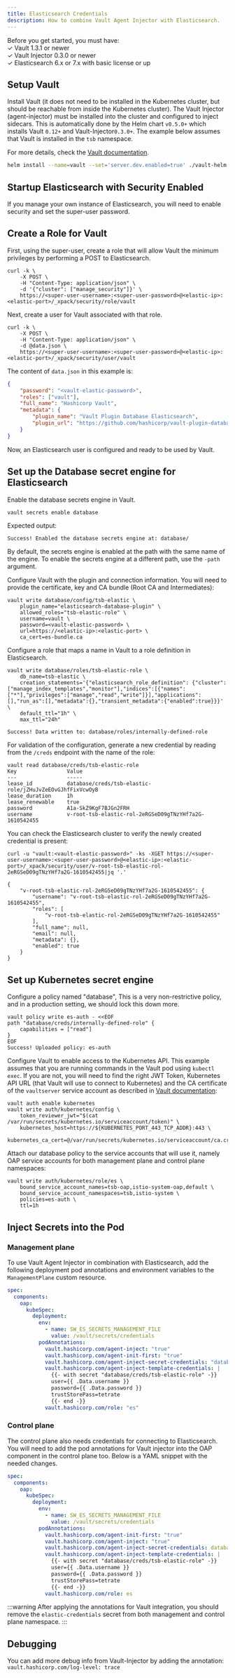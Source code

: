 ```yaml
---
title: Elasticsearch Credentials
description: How to combine Vault Agent Injector with Elasticsearch.
---
```


Before you get started, you must have:<br />
✓ Vault 1.3.1 or newer<br />
✓ Vault Injector 0.3.0 or newer<br />
✓ Elasticsearch 6.x or 7.x with basic license or up

## Setup Vault

Install Vault (it does not need to be installed in the Kubernetes cluster, but
should be reachable from inside the Kubernetes cluster). The Vault Injector
(agent-injector) must be installed into the cluster and configured to inject
sidecars. This is automatically done by the Helm chart `v0.5.0+` which installs
Vault `0.12+` and Vault-Injector`0.3.0+`. The example below assumes that Vault
is installed in the `tsb` namespace.

For more details, check the
[Vault documentation](https://www.vaultproject.io/docs/platform/k8s/injector/installation).

```bash
helm install --name=vault --set='server.dev.enabled=true' ./vault-helm
```

## Startup Elasticsearch with Security Enabled

If you manage your own instance of Elasticsearch, you will need to enable
security and set the super-user password.

## Create a Role for Vault

First, using the super-user, create a role that will allow Vault the minimum
privileges by performing a POST to Elasticsearch.

```bash{outputLines: 2-5}
curl -k \
    -X POST \
    -H "Content-Type: application/json" \
    -d '{"cluster": ["manage_security"]}' \
    https://<super-user-username>:<super-user-password>@<elastic-ip>:<elastic-port>/_xpack/security/role/vault
```

Next, create a user for Vault associated with that role.

```bash{outputLines: 2-5}
curl -k \
    -X POST \
    -H "Content-Type: application/json" \
    -d @data.json \
    https://<super-user-username>:<super-user-password>@<elastic-ip>:<elastic-port>/_xpack/security/user/vault
```

The content of `data.json` in this example is:

```json
{
    "password": "<vault-elastic-password>",
    "roles": ["vault"],
    "full_name": "Hashicorp Vault",
    "metadata": {
        "plugin_name": "Vault Plugin Database Elasticsearch",
        "plugin_url": "https://github.com/hashicorp/vault-plugin-database-elasticsearch"
    }
}
```

Now, an Elasticsearch user is configured and ready to be used by Vault.

## Set up the Database secret engine for Elasticsearch

Enable the database secrets engine in Vault.

```bash
vault secrets enable database
```

Expected output:
```text
Success! Enabled the database secrets engine at: database/
```

By default, the secrets engine is enabled at the path with the same name of the
engine. To enable the secrets engine at a different path, use the `-path`
argument.

Configure Vault with the plugin and connection information. You will need to
provide the certificate, key and CA bundle (Root CA and Intermediates):

```bash{outputLines: 2-7}
vault write database/config/tsb-elastic \
    plugin_name="elasticsearch-database-plugin" \
    allowed_roles="tsb-elastic-role" \
    username=vault \
    password=<vault-elastic-password> \
    url=https://<elastic-ip>:<elastic-port> \
    ca_cert=es-bundle.ca
```

Configure a role that maps a name in Vault to a role definition in Elasticsearch.

```bash{outputLines: 2-7}
vault write database/roles/tsb-elastic-role \
    db_name=tsb-elastic \
    creation_statements='{"elasticsearch_role_definition": {"cluster":["manage_index_templates","monitor"],"indices":[{"names":["*"],"privileges":["manage","read","write"]}],"applications":[],"run_as":[],"metadata":{},"transient_metadata":{"enabled":true}}}' \
    default_ttl="1h" \
    max_ttl="24h"

Success! Data written to: database/roles/internally-defined-role
```

For validation of the configuration, generate a new credential by reading from
the `/creds` endpoint with the name of the role:

```bash{outputLines: 2-8}
vault read database/creds/tsb-elastic-role
Key                Value
---                -----
lease_id           database/creds/tsb-elastic-role/jZHuJvZeEOvGJhfFixVcwOyB
lease_duration     1h
lease_renewable    true
password           A1a-SkZ9KgF7BJGn2FRH
username           v-root-tsb-elastic-rol-2eRGSeD09gTNzYHf7a2G-1610542455
```

You can check the Elasticsearch cluster to verify the newly created credential
is present:

```bash{outputLines: 2-9,10-14}
curl -u "vault:<vault-elastic-password>" -ks -XGET https://<super-user-username>:<super-user-password>@<elastic-ip>:<elastic-port>/_xpack/security/user/v-root-tsb-elastic-rol-2eRGSeD09gTNzYHf7a2G-1610542455|jq '.'

{
    "v-root-tsb-elastic-rol-2eRGSeD09gTNzYHf7a2G-1610542455": {
        "username": "v-root-tsb-elastic-rol-2eRGSeD09gTNzYHf7a2G-1610542455",
        "roles": [
            "v-root-tsb-elastic-rol-2eRGSeD09gTNzYHf7a2G-1610542455"
        ],
        "full_name": null,
        "email": null,
        "metadata": {},
        "enabled": true
    }
}
```

## Set up Kubernetes secret engine

Configure a policy named "database", This is a very non-restrictive policy, and
in a production setting, we should lock this down more.

```bash{outputLines: 2-6}
vault policy write es-auth - <<EOF
path "database/creds/internally-defined-role" {
    capabilities = ["read"]
}
EOF
Success! Uploaded policy: es-auth
```

Configure Vault to enable access to the Kubernetes API. This example assumes
that you are running commands in the Vault pod using `kubectl exec`. If you are
not, you will need to find the right JWT Token, Kubernetes API URL (that Vault
will use to connect to Kubernetes) and the CA certificate of the `vaultserver`
service account as described in
[Vault documentation](https://learn.hashicorp.com/tutorials/vault/kubernetes-external-vault?in=vault/kubernetes#define-a-kubernetes-service-account):

```bash{outputLines: 3-5}
vault auth enable kubernetes
vault write auth/kubernetes/config \
    token_reviewer_jwt="$(cat /var/run/secrets/kubernetes.io/serviceaccount/token)" \
    kubernetes_host=https://${KUBERNETES_PORT_443_TCP_ADDR}:443 \
    kubernetes_ca_cert=@/var/run/secrets/kubernetes.io/serviceaccount/ca.crt
```

Attach our database policy to the service accounts that will use it, namely OAP
service accounts for both management plane and control plane namespaces:

```bash{outputLines: 2-5}
vault write auth/kubernetes/role/es \
    bound_service_account_names=tsb-oap,istio-system-oap,default \
    bound_service_account_namespaces=tsb,istio-system \
    policies=es-auth \
    ttl=1h
```

## Inject Secrets into the Pod

### Management plane

To use Vault Agent Injector in combination with Elasticsearch, add the following
deployment pod annotations and environment variables to the `ManagementPlane`
custom resource.

```yaml
spec:
  components:
    oap:
      kubeSpec:
        deployment:
          env:
            - name: SW_ES_SECRETS_MANAGEMENT_FILE
              value: /vault/secrets/credentials
          podAnnotations:
            vault.hashicorp.com/agent-inject: "true"
            vault.hashicorp.com/agent-init-first: "true"
            vault.hashicorp.com/agent-inject-secret-credentials: "database/creds/tsb-elastic-role"
            vault.hashicorp.com/agent-inject-template-credentials: |
              {{- with secret "database/creds/tsb-elastic-role" -}}
              user={{ .Data.username }}
              password={{ .Data.password }}
              trustStorePass=tetrate
              {{- end -}}
            vault.hashicorp.com/role: "es"
```

### Control plane

The control plane also needs credentials for connecting to Elasticsearch. You
will need to add the pod annotations for Vault injector into the OAP component
in the control plane too. Below is a YAML snippet with the needed changes.

```yaml
spec:
  components:
    oap:
      kubeSpec:
        deployment:
          env:
            - name: SW_ES_SECRETS_MANAGEMENT_FILE
              value: /vault/secrets/credentials
          podAnnotations:
            vault.hashicorp.com/agent-init-first: "true"
            vault.hashicorp.com/agent-inject: "true"
            vault.hashicorp.com/agent-inject-secret-credentials: database/creds/tsb-elastic-role
            vault.hashicorp.com/agent-inject-template-credentials: |
              {{- with secret "database/creds/tsb-elastic-role" -}}
              user={{ .Data.username }}
              password={{ .Data.password }}
              trustStorePass=tetrate
              {{- end -}}
            vault.hashicorp.com/role: es
```

:::warning
After applying the annotations for Vault integration, you should
remove the `elastic-credentials` secret from both management and control plane
namespace.
:::

## Debugging

You can add more debug info from Vault-Injector by adding the annotation:
`vault.hashicorp.com/log-level: trace`
